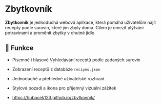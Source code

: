 # Zbytkovník

**Zbytkovník** je jednoduchá webová aplikace, která pomáhá uživatelům najít recepty podle surovin, které jim zbyly doma. Cílem je omezit plýtvání potravinami a proměnit zbytky v chutné jídlo.

## 🔧 Funkce

- Písemné i hlasové Vyhledávání receptů podle zadaných surovin
- Zobrazení receptů z databáze `recipes.json`
- Jednoduché a přehledné uživatelské rozhraní
- Stylové pozadí a ikona pro příjemný vizuální zážitek

- https://hubacek123.github.io/zbytkovnik/






